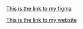 [This is the link to my figma](https://www.figma.com/file/TSQtfy5qeqF344ZjxIEvuN6t/Portfolio-Site-Design?node-id=1%3A2)

[This is the link to my website](www.shriyaportfolio.me) 
